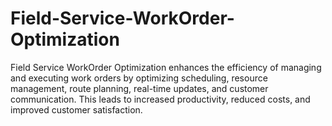 # Field-Service-WorkOrder-Optimization
Field Service WorkOrder Optimization enhances the efficiency of managing and executing work orders by optimizing scheduling, resource management, route planning, real-time updates, and customer communication. This leads to increased productivity, reduced costs, and improved customer satisfaction.
